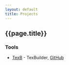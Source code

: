 ```yaml
---
layout: default
title: Projects
---
```


## {{page.title}}

### Tools

* [TexB](texb.html) - TexBuilder, [GitHub](https://github.com/ondrejsika/texb)

